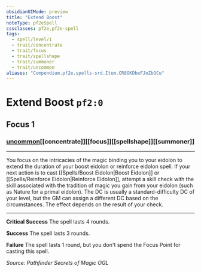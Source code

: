 ```yaml
---
obsidianUIMode: preview
title: "Extend Boost"
noteType: pf2eSpell
cssclasses: pf2e,pf2e-spell
tags:
  - spell/level/1
  - trait/concentrate
  - trait/focus
  - trait/spellshape
  - trait/summoner
  - trait/uncommon
aliases: "Compendium.pf2e.spells-srd.Item.CR8OKDbeFJoZbOCu" 
---
```

# Extend Boost  `pf2:0`  
## Focus 1
### [uncommon](uncommon "Uncommon Rarity Trait")[[concentrate]][[focus]][[spellshape]][[summoner]]

* * * 
You focus on the intricacies of the magic binding you to your eidolon to extend the duration of your boost eidolon or reinforce eidolon spell. If your next action is to cast [[Spells/Boost Eidolon|Boost Eidolon]] or [[Spells/Reinforce Eidolon|Reinforce Eidolon]], attempt a skill check with the skill associated with the tradition of magic you gain from your eidolon (such as Nature for a primal eidolon). The DC is usually a standard-difficulty DC of your level, but the GM can assign a different DC based on the circumstances. The effect depends on the result of your check.

* * *

**Critical Success** The spell lasts 4 rounds.

**Success** The spell lasts 3 rounds.

**Failure** The spell lasts 1 round, but you don't spend the Focus Point for casting this spell.

*Source: Pathfinder Secrets of Magic*
*OGL*